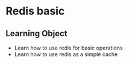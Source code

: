 # Redis basic

## Learning Object

* Learn how to use redis for basic operations
* Learn how to use redis as a simple cache

